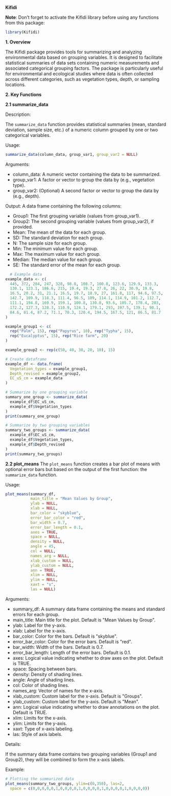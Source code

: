**Kifidi**

**Note**: Don’t forget to activate the Kifidi library before using any functions from this package:

```R
library(Kifidi)
```
**1. Overview**

The Kifidi package provides tools for summarizing and analyzing environmental data based on grouping variables. It is designed to facilitate statistical summaries of data sets containing numeric measurements and associated categorical grouping factors. The package is particularly useful for environmental and ecological studies where data is often collected across different categories, such as vegetation types, depth, or sampling locations.

**2. Key Functions**

**2.1 summarize_data**

Description:

The `summarize_data` function provides statistical summaries (mean, standard deviation, sample size, etc.) of a numeric column grouped by one or two categorical variables.

Usage:
```r
summarize_data(column_data, group_var1, group_var2 = NULL)
```
Arguments:
- column_data: A numeric vector containing the data to be summarized.
- group_var1: A factor or vector to group the data by (e.g., vegetation type).
- group_var2: (Optional) A second factor or vector to group the data by (e.g., depth).

Output:
A data frame containing the following columns:
- Group1: The first grouping variable (values from group_var1).
- Group2: The second grouping variable (values from group_var2), if provided.
- Mean: The mean of the data for each group.
- SD: The standard deviation for each group.
- N: The sample size for each group.
- Min: The minimum value for each group.
- Max: The maximum value for each group.
- Median: The median value for each group.
- SE: The standard error of the mean for each group.


```r
  # Example data
example_data <- c(
  445, 372, 284, 247, 328, 98.8, 108.7, 100.8, 123.6, 129.9, 133.3,
  130.1, 123.1, 186.6, 215, 19.4, 19.3, 27.8, 26, 22, 30.9, 19.8,
  16.5, 20.2, 31, 21.1, 16.5, 19.7, 18.9, 27, 161.8, 117, 94.6, 97.5,
  142.7, 109.9, 118.3, 111.4, 96.5, 109, 114.1, 114.9, 101.2, 112.7,
  111.1, 194.8, 169.9, 159.1, 100.8, 130.8, 93.6, 105.7, 178.4, 203,
  172.2, 127.3, 128.3, 110.9, 124.1, 179.1, 293, 197.5, 139.1, 98.1,
  84.6, 81.4, 87.2, 71.1, 70.3, 120.4, 194.5, 167.5, 121, 86.5, 81.7
)

example_group1 <- c(
  rep("Palm", 15), rep("Papyrus", 10), rep("Typha", 15),
  rep("Eucalyptus", 15), rep("Rice farm", 20)
)

example_group2 <- rep(c(50, 40, 30, 20, 10), 15)

# Create dataframe
example_df <- data.frame(
  Vegetation_types = example_group1,
  Depth_revised = example_group2,
  EC_uS_cm = example_data
)

# Summarize by one grouping variable
summary_one_group <- summarize_data(
  example_df$EC_uS_cm,
  example_df$Vegetation_types
)
print(summary_one_group)

# Summarize by two grouping variables
summary_two_groups <- summarize_data(
  example_df$EC_uS_cm,
  example_df$Vegetation_types,
  example_df$Depth_revised
)
print(summary_two_groups)

```

**2.2 plot_means**
The `plot_means` function creates a bar plot of means with optional error bars but based on the output of the first function: the `summarize_data` function.

Usage:
```r
plot_means(summary_df,
           main_title = "Mean Values by Group",
           ylab = NULL,
           xlab = NULL,
           bar_color = "skyblue",
           error_bar_color = "red",
           bar_width = 0.7,
           error_bar_length = 0.1,
           axes = TRUE,
           space = NULL,
           density = NULL,
           angle = 45,
           col = NULL,
           names_arg = NULL,
           xlab_custom = NULL,
           ylab_custom = NULL,
           ann = TRUE,
           xlim = NULL,
           ylim = NULL,
           xaxt = "s",
           las = NULL)
```
Arguments:

- summary_df: A summary data frame containing the means and standard errors for each group.
- main_title: Main title for the plot. Default is "Mean Values by Group".
- ylab: Label for the y-axis.
- xlab: Label for the x-axis.
- bar_color: Color for the bars. Default is "skyblue".
- error_bar_color: Color for the error bars. Default is "red".
- bar_width: Width of the bars. Default is 0.7.
- error_bar_length: Length of the error bars. Default is 0.1.
- axes: Logical value indicating whether to draw axes on the plot. Default is TRUE.
- space: Spacing between bars.
- density: Density of shading lines.
- angle: Angle of shading lines.
- col: Color of shading lines.
- names_arg: Vector of names for the x-axis.
- xlab_custom: Custom label for the x-axis. Default is "Groups".
- ylab_custom: Custom label for the y-axis. Default is "Mean".
- ann: Logical value indicating whether to draw annotations on the plot. Default is TRUE.
- xlim: Limits for the x-axis.
- ylim: Limits for the y-axis.
- xaxt: Type of x-axis labeling.
- las: Style of axis labels.

Details:

If the summary data frame contains two grouping variables (Group1 and Group2), they will be combined to form the x-axis labels.

Example:
```r
# Plotting the summarized data
plot_means(summary_two_groups, ylim=c(0,350), las=2,
  space = c(0,0,0,0,0,1,0,0,0,0,1,0,0,0,0,1,0,0,0,0,1,0,0,0,0))
```
